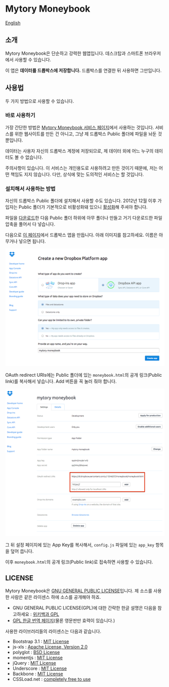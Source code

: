 Mytory Moneybook
================

[English](readme.md)


소개
---------

Mytory Moneybook은 단순하고 강력한 웹앱입니다. 데스크탑과 스마트폰 브라우저에서 사용할 수 있습니다.

이 앱은 __데이터를 드롭박스에 저장합니다.__ 드롭박스를 연결한 뒤 사용하면 그만입니다.


사용법
---------

두 가지 방법으로 사용할 수 있습니다.


### 바로 사용하기 ###

가장 간단한 방법은 [Mytory Moneybook 서비스 페이지](https://dl.dropboxusercontent.com/u/15546257/moneybook/moneybook.html)에서 사용하는 것입니다. 서비스를 위한 웹사이트를 만든 건 아니고, 그냥 제 드롭박스 Public 폴더에 파일을 놔둔 것뿐입니다.

데이터는 사용자 자신의 드롭박스 계정에 저장되므로, 제 데이터 외에 어느 누구의 데이터도 볼 수 없습니다.

주의사항이 있습니다. 이 서비스는 개인용도로 사용하려고 만든 것이기 때문에, 저는 어떤 책임도 지지 않습니다. 다만, 상식에 맞는 도의적인 서비스는 할 것입니다.


### 설치해서 사용하는 방법 ###

자신의 드롭박스 Public 폴더에 설치해서 사용할 수도 있습니다. 2012년 12월 이후 가입자는 Public 폴더가 기본적으로 비활성화돼 있으니 [활성화](https://www.dropbox.com/enable_public_folder)해 주셔야 합니다.

파일을 [다운로드](http://dl.dropboxusercontent.com/u/15546257/moneybook/mytory-moneybook.zip)한 다음 Public 폴더 하위에 아무 폴더나 만들고 거기 다운로드한 파일 압축을 풀어서 다 넣습니다.

다음으로 [이 페이지](https://www.dropbox.com/developers/apps/create)에서 드롭박스 앱을 만듭니다. 아래 이미지를 참고하세요. 이름은 아무거나 넣으면 됩니다.

![](images/src/create-app.png)

OAuth redirect URIs에는 Public 폴더에 있는 `moneybook.html`의 공개 링크(Public link)를 복사해서 넣습니다. Add 버튼을 꼭 눌러 줘야 합니다.

![](images/src/app-setting.png)

그 뒤 설정 페이지에 있는 App Key를 복사해서, `config.js` 파일에 있는 `app_key` 항목을 덮어 씁니다.

이후 `moneybook.html`의 공개 링크(Public link)로 접속하면 사용할 수 있습니다.


LICENSE
-------

Mytory Moneybook은 [GNU GENERAL PUBLIC LICENSE](http://www.gnu.org/licenses/gpl.html)입니다. 제 소스를 사용한 사람은 같은 라이센스 하에 소스를 공개해야 하죠. 

* GNU GENERAL PUBLIC LICENSE(GPL)에 대한 간략한 한글 설명은 다음을 참고하세요 : [위키백과 GPL](http://ko.wikipedia.org/wiki/GNU_%EC%9D%BC%EB%B0%98_%EA%B3%B5%EC%A4%91_%EC%82%AC%EC%9A%A9_%ED%97%88%EA%B0%80%EC%84%9C)
* [GPL 한글 번역 페이지](http://korea.gnu.org/people/chsong/copyleft/gpl.ko.html)(물론 영문판만 효력이 있습니다.)

사용한 라이브러리들의 라이센스는 다음과 같습니다.

* Bootstrap 3.1 : [MIT License](https://github.com/twbs/bootstrap/blob/master/LICENSE)
* js-xls : [Apache License, Version 2.0](http://www.apache.org/licenses/LICENSE-2.0)
* polyglot : [BSD License](http://airbnb.github.io/polyglot.js/polyglot.html)
* momentjs : [MIT License](https://github.com/moment/moment#license)
* jQuery : [MIT License](https://github.com/jquery/jquery/blob/master/MIT-LICENSE.txt)
* Underscore : [MIT License](http://documentcloud.github.io/underscore/docs/underscore.html)
* Backbone : [MIT License](http://backbonejs.org/docs/backbone.html)
* CSSLoad.net : [completely free to use](http://cssload.net/en/terms_of_use)
